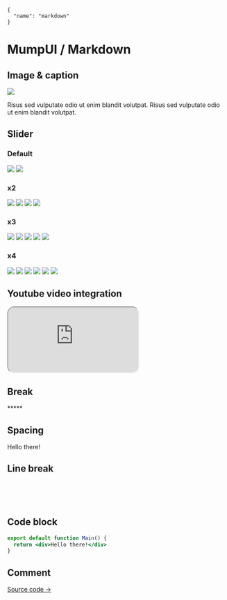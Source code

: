 ```
{
  "name": "markdown"
}
```

<!-- meta-break -->

# MumpUI / Markdown

## Image & caption

![](https://images.unsplash.com/photo-1472214103451-9374bd1c798e?w=1000&q=80)

<div class="caption">Risus sed vulputate odio ut enim blandit volutpat. Risus sed vulputate odio ut enim blandit volutpat.</div>

## Slider

### Default

<div class="slider">
  <img src="https://images.unsplash.com/photo-1472214103451-9374bd1c798e?w=1000&q=80" />
  <img src="https://images.unsplash.com/photo-1472214103451-9374bd1c798e?w=1000&q=80" />
</div>

### x2

<div class="slider x2">
  <img src="https://images.unsplash.com/photo-1472214103451-9374bd1c798e?w=1000&q=80" />
  <img src="https://images.unsplash.com/photo-1472214103451-9374bd1c798e?w=1000&q=80" />
  <img src="https://images.unsplash.com/photo-1472214103451-9374bd1c798e?w=1000&q=80" />
  <img src="https://images.unsplash.com/photo-1472214103451-9374bd1c798e?w=1000&q=80" />
</div>

### x3

<div class="slider x3">
  <img src="https://images.unsplash.com/photo-1472214103451-9374bd1c798e?w=1000&q=80" />
  <img src="https://images.unsplash.com/photo-1472214103451-9374bd1c798e?w=1000&q=80" />
  <img src="https://images.unsplash.com/photo-1472214103451-9374bd1c798e?w=1000&q=80" />
  <img src="https://images.unsplash.com/photo-1472214103451-9374bd1c798e?w=1000&q=80" />
  <img src="https://images.unsplash.com/photo-1472214103451-9374bd1c798e?w=1000&q=80" />
</div>

### x4

<div class="slider x4">
  <img src="https://images.unsplash.com/photo-1472214103451-9374bd1c798e?w=1000&q=80" />
  <img src="https://images.unsplash.com/photo-1472214103451-9374bd1c798e?w=1000&q=80" />
  <img src="https://images.unsplash.com/photo-1472214103451-9374bd1c798e?w=1000&q=80" />
  <img src="https://images.unsplash.com/photo-1472214103451-9374bd1c798e?w=1000&q=80" />
  <img src="https://images.unsplash.com/photo-1472214103451-9374bd1c798e?w=1000&q=80" />
  <img src="https://images.unsplash.com/photo-1472214103451-9374bd1c798e?w=1000&q=80" />
</div>

## Youtube video integration

<iframe data-youtube src="https://www.youtube.com/embed/xbhCPt6PZIU" style="border-radius: 1rem"></iframe>

## Break

<div class="break">*****</div>

## Spacing

<div class="spacing">
  Hello there!
</div>

## Line break

<br />
<br />
<br />

## Code block

```jsx
export default function Main() {
  return <div>Hello there!</div>
}
```

<style>
  .mp-code {
    max-height: 50vh;
    overflow: auto;
  }
</style>

## Comment

<!-- Hello there! -->

[Source code →](/mumpui/markdown.md)
